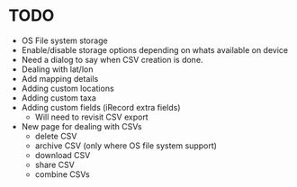 # TODO
- OS File system storage
- Enable/disable storage options depending on whats available on device
- Need a dialog to say when CSV creation is done.
- Dealing with lat/lon
- Add mapping details
- Adding custom locations
- Adding custom taxa
- Adding custom fields (iRecord extra fields)
  - Will need to revisit CSV export
- New page for dealing with CSVs
  - delete CSV
  - archive CSV (only where OS file system support)
  - download CSV
  - share CSV
  - combine CSVs